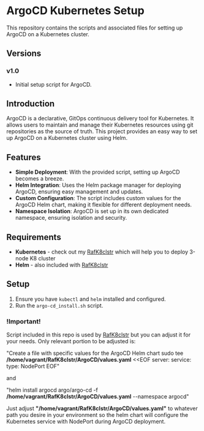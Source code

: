 # ArgoCD Kubernetes Setup

This repository contains the scripts and associated files for setting up ArgoCD on a Kubernetes cluster.

## Versions
### v1.0
- Initial setup script for ArgoCD.

## Introduction

ArgoCD is a declarative, GitOps continuous delivery tool for Kubernetes. It allows users to maintain and manage their Kubernetes resources using git repositories as the source of truth. This project provides an easy way to set up ArgoCD on a Kubernetes cluster using Helm.

## Features

- **Simple Deployment**: With the provided script, setting up ArgoCD becomes a breeze.
- **Helm Integration**: Uses the Helm package manager for deploying ArgoCD, ensuring easy management and updates.
- **Custom Configuration**: The script includes custom values for the ArgoCD Helm chart, making it flexible for different deployment needs.
- **Namespace Isolation**: ArgoCD is set up in its own dedicated namespace, ensuring isolation and security.

## Requirements
- **Kubernetes** - check out my [RafK8clstr](https://github.com/kozraf/RafK8clstr) which will help you to deploy 3-node K8 cluster
- **Helm** - also included with [RafK8clstr](https://github.com/kozraf/RafK8clstr)

## Setup

1. Ensure you have `kubectl` and `helm` installed and configured.
2. Run the `argo-cd_install.sh` script.

### !Important!

Script included in this repo is used by [RafK8clstr](https://github.com/kozraf/RafK8clstr) but you can adjust it for your needs. Only relevant portion to be adjusted is:

"Create a file with specific values for the ArgoCD Helm chart
sudo tee **/home/vagrant/RafK8clstr/ArgoCD/values.yaml** <<EOF
server:
  service:
    type: NodePort
EOF"

and

"helm install argocd argo/argo-cd -f **/home/vagrant/RafK8clstr/ArgoCD/values.yaml** --namespace argocd"

Just adjust **"/home/vagrant/RafK8clstr/ArgoCD/values.yaml"** to whatever path you desire in your environment so the helm chart will configure the Kubernetes service with NodePort during ArgoCD deployment.


